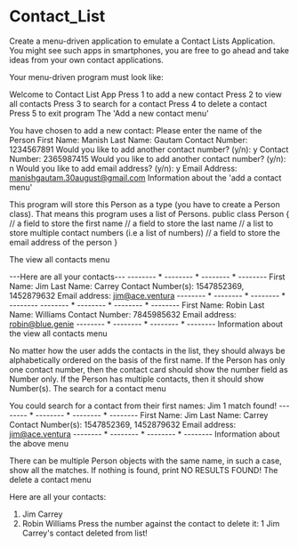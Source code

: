 # Contact_List


Create a menu-driven application to emulate a Contact Lists Application. You might see such apps in smartphones, you are free to go ahead and take ideas from your own contact applications.

Your menu-driven program must look like:

Welcome to Contact List App
Press 1 to add a new contact
Press 2 to view all contacts
Press 3 to search for a contact
Press 4 to delete a contact
Press 5 to exit program 
The 'Add a new contact menu'


You have chosen to add a new contact: 
Please enter the name of the Person
First Name: Manish
Last Name: Gautam
Contact Number: 1234567891
Would you like to add another contact number? (y/n): y
Contact Number: 2365987415
Would you like to add another contact number? (y/n): n
Would you like to add email address? (y/n): y
Email Address: manishgautam.30august@gmail.com
Information about the 'add a contact menu'


This program will store this Person as a type (you have to create a Person class). That means this program uses a list of Persons.
public class Person {
    // a field to store the first name
    // a field to store the last name
    // a list to store multiple contact numbers (i.e a list of numbers)
    // a field to store the email address of the person 
}

The view all contacts menu

---Here are all your contacts---
-------- * -------- * -------- * --------
First Name: Jim
Last Name: Carrey
Contact Number(s): 1547852369, 1452879632
Email address: jim@ace.ventura
-------- * -------- * -------- * --------
-------- * -------- * -------- * --------
First Name: Robin
Last Name: Williams
Contact Number: 7845985632
Email address: robin@blue.genie
-------- * -------- * -------- * --------
Information about the view all contacts menu

No matter how the user adds the contacts in the list, they should always be alphabetically ordered on the basis of the first name.
If the Person has only one contact number, then the contact card should show the number field as Number only. If the Person has multiple contacts, then it should show Number(s).
The search for a contact menu

You could search for a contact from their first names: 
Jim
1 match found!
-------- * -------- * -------- * --------
First Name: Jim
Last Name: Carrey
Contact Number(s): 1547852369, 1452879632
Email address: jim@ace.ventura
-------- * -------- * -------- * --------
Information about the above menu

There can be multiple Person objects with the same name, in such a case, show all the matches.
If nothing is found, print NO RESULTS FOUND!
The delete a contact menu

Here are all your contacts: 
1. Jim Carrey
2. Robin Williams
Press the number against the contact to delete it: 1
Jim Carrey's contact deleted from list!
